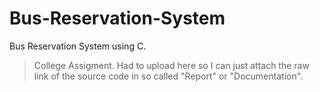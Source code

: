 # Bus-Reservation-System
Bus Reservation System using C.

> College Assigment. Had to upload here so I can just attach the raw link of the source code in so called "Report" or "Documentation".
